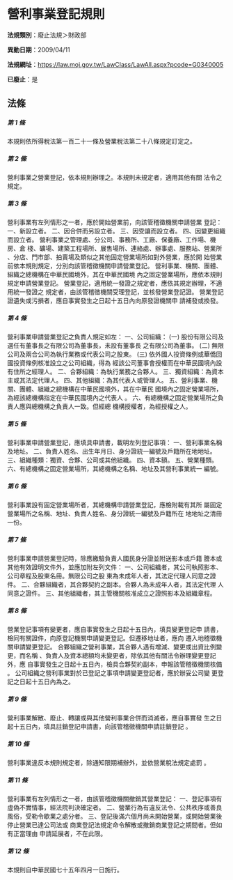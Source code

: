 # 營利事業登記規則

**法規類別**：廢止法規＞財政部

**異動日期**：2009/04/11  

**法規網址**：https://law.moj.gov.tw/LawClass/LawAll.aspx?pcode=G0340005

**已廢止**：是



## 法條
##### 第 1 條
本規則依所得稅法第一百二十一條及營業稅法第二十八條規定訂定之。


##### 第 2 條
營利事業之營業登記，依本規則辦理之。本規則未規定者，適用其他有關
法令之規定。


##### 第 3 條
營利事業有左列情形之一者，應於開始營業前，向該管稽徵機關申請營業
登記：
一、新設立者。
二、因合併而另設立者。
三、因受讓而設立者。
四、因變更組織而設立者。
營利事業之管理處、分公司、事務所、工廠、保養廠、工作場、機房、倉
棧、礦場、建築工程場所、展售場所、連絡處、辦事處、服務站、營業所
、分店、門市部、拍賣場及類似之其他固定營業場所如對外營業，應於開
始營業前依本規則規定，分別向該管稽徵機關申請營業登記。
營利事業、機關、團體、組織之總機構在中華民國境外，其在中華民國境
內之固定營業場所，應依本規則規定申請營業登記。
營業登記，適用統一發證之規定者，應依其規定辦理，不適用統一發證之
規定者，由該管稽徵機關受理登記，並核發營業登記證。
營業登記證遺失或污損者，應自事實發生之日起十五日內向原發證機關申
請補發或換發。


##### 第 4 條
營利事業申請營業登記之負責人規定如左：
一、公司組織：
 (一) 股份有限公司及選任有董事長之有限公司為董事長，未設有董事長
      之有限公司為董事。
 (二) 無限公司及兩合公司為執行業務或代表公司之股東。
 (三) 依外國人投資條例或華僑回國投資條例核准設立之公司組織，得為
      經該公司董事會授權而在中華民國境內設有住所之經理人。
二、合夥組織：為執行業務之合夥人。
三、獨資組織：為資本主或其法定代理人。
四、其他組織：為其代表人或管理人。
五、營利事業、機關、團體、組織之總機構在中華民國境外，其在中華民
    國境內之固定營業場所，為經該總機構指定在中華民國境內之代表人
    。
六、有總機構之固定營業場所之負責人應與總機構之負責人一致。但經總
    機構授權者，為經授權之人。

##### 第 5 條
營利事業申請營業登記，應填具申請書，載明左列登記事項：
一、營利事業名稱及地址。
二、負責人姓名、出生年月日、身分證統一編號及戶籍所在地地址。
三、組織種類：獨資、合夥、公司或其他組織。
四、資本額。
五、營業種類。
六、有總機構之固定營業場所，其總機構之名稱、地址及其營利事業統一
    編號。


##### 第 6 條
營利事業設有固定營業場所者，其總機構申請營業登記，應檢附載有其所
屬固定營業場所之名稱、地址、負責人姓名、身分證統一編號及戶籍所在
地地址之清冊一份。


##### 第 7 條
營利事業申請營業登記時，除應繳驗負責人國民身分證並附送影本或戶籍
謄本或其他有效證明文件外，並應加附左列文件：
一、公司組織者，其公司執照影本、公司章程及股東名冊。無限公司之股
    東為未成年人者，其法定代理人同意之證件。
二、合夥組織者，其合夥契約之副本。合夥人為未成年人者，其法定代理
    人同意之證件。
三、其他組織者，其主管機關核准成立之證照影本及組織章程。


##### 第 8 條
營業登記事項有變更者，應自事實發生之日起十五日內，填具變更登記申
請書，檢同有關證件，向原登記機關申請變更登記。但遷移地址者，應向
遷入地稽徵機關申請變更登記。
合夥組織之營利事業，其合夥人遇有增減、變更或出資比例變更，而名稱
、負責人及資本總額均未變更者，除依其他有關法令辦理變更登記外，應
自事實發生之日起十五日內，檢具合夥契約副本，申報該管稽徵機關核備
。
公司組織之營利事業對於已登記之事項申請變更登記者，應於辦妥公司變
更登記之日起十五日內為之。


##### 第 9 條
營利事業解散、廢止、轉讓或與其他營利事業合併而消滅者，應自事實發
生之日起十五日內，填具註銷登記申請書，向該管稽徵機關申請註銷登記
。


##### 第 10 條
營利事業違反本規則規定者，除通知限期補辦外，並依營業稅法規定處罰
。


##### 第 11 條
營利事業有左列情形之一者，由該管稽徵機關撤銷其營業登記：
一、登記事項有虛偽不實情事，經法院判決確定者。
二、營業行為有違反法令、公共秩序或善良風俗，受勒令歇業之處分者。
三、登記後滿六個月尚未開始營業，或開始營業後停止營業已達公司法或
    商業登記法規定命令解散或撤銷商業登記之期間者。但如有正當理由
    申請延展者，不在此限。


##### 第 12 條
本規則自中華民國七十五年四月一日施行。



